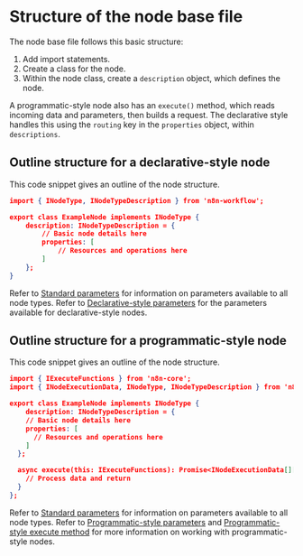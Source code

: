 # Structure of the node base file

The node base file follows this basic structure:

1. Add import statements.
2. Create a class for the node.
3. Within the node class, create a `description` object, which defines the node.

A programmatic-style node also has an `execute()` method, which reads incoming data and parameters, then builds a request. The declarative style handles this using the `routing` key in the `properties` object, within `descriptions`.

## Outline structure for a declarative-style node

This code snippet gives an outline of the node structure.
```json
import { INodeType, INodeTypeDescription } from 'n8n-workflow';

export class ExampleNode implements INodeType {
	description: INodeTypeDescription = {
		// Basic node details here
		properties: [
			// Resources and operations here
		]
	};
}
```

Refer to [Standard parameters](https://docs.n8n.io/integrations/creating-nodes/build/reference/node-base-files/standard-parameters/) for information on parameters available to all node types. Refer to [Declarative-style parameters](https://docs.n8n.io/integrations/creating-nodes/build/reference/node-base-files/declarative-style-parameters/) for the parameters available for declarative-style nodes.

## Outline structure for a programmatic-style node

This code snippet gives an outline of the node structure.
```json
import { IExecuteFunctions } from 'n8n-core';
import { INodeExecutionData, INodeType, INodeTypeDescription } from 'n8n-workflow';

export class ExampleNode implements INodeType {
	description: INodeTypeDescription = {
    // Basic node details here
    properties: [
      // Resources and operations here
    ]
  };

  async execute(this: IExecuteFunctions): Promise<INodeExecutionData[][]> {
    // Process data and return
  }
};
```

Refer to [Standard parameters](https://docs.n8n.io/integrations/creating-nodes/build/reference/node-base-files/standard-parameters/) for information on parameters available to all node types. Refer to [Programmatic-style parameters](https://docs.n8n.io/integrations/creating-nodes/build/reference/node-base-files/programmatic-style-parameters/) and [Programmatic-style execute method](https://docs.n8n.io/integrations/creating-nodes/build/reference/node-base-files/programmatic-style-execute-method/) for more information on working with programmatic-style nodes.
